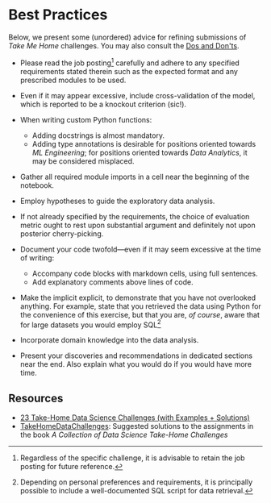 # Best Practices

Below, we present some (unordered) advice for refining submissions of *Take Me Home* challenges. You may also consult the [Dos and Don'ts](./dos-and-donts.md).

- Please read the job posting[^job-posting] carefully and adhere to any specified requirements stated therein such as the expected format and any prescribed modules to be used.

[^job-posting]: Regardless of the specific challenge, it is advisable to retain the job posting for future reference.

- Even if it may appear excessive, include cross-validation of the model, which is reported to be a knockout criterion (sic!).

- When writing custom Python functions:
  - Adding docstrings is almost mandatory.
  - Adding type annotations is desirable for positions oriented towards *ML Engineering*; for positions oriented towards *Data Analytics*, it may be considered misplaced.

- Gather all required module imports in a cell near the beginning of the notebook.

- Employ hypotheses to guide the exploratory data analysis.

- If not already specified by the requirements, the choice of evaluation metric ought to rest upon substantial argument and definitely not upon posterior cherry-picking.

- Document your code twofold—even if it may seem excessive at the time of writing:
  - Accompany code blocks with markdown cells, using full sentences.
  - Add explanatory comments above lines of code.

- Make the implicit explicit, to demonstrate that you have not overlooked anything. For example, state that you retrieved the data using Python for the convenience of this exercise, but that you are, *of course*, aware that for large datasets you would employ SQL[^sql]

[^sql]: Depending on personal preferences and requirements, it is principally possible to include a well-documented SQL script for data retrieval.

- Incorporate domain knowledge into the data analysis.

- Present your discoveries and recommendations in dedicated sections near the end. Also explain what you would do if you would have more time.

## Resources

- [23 Take-Home Data Science Challenges (with Examples + Solutions)](https://www.interviewquery.com/p/data-science-takehome-challenges)
- [TakeHomeDataChallenges](https://github.com/stasi009/TakeHomeDataChallenges): Suggested solutions to the assignments in the book *A Collection of Data Science Take-Home Challenges*
<!-- - [ds-take-me-home](https://github.com/neuefische/ds-take-me-home): An apocryphal collection of *Take Me Home* challenges -->
